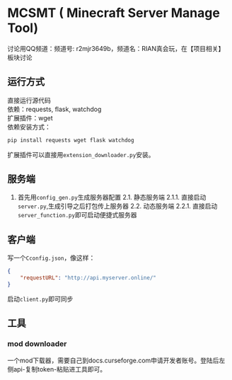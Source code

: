 # MCSMT ( Minecraft Server Manage Tool)
讨论用QQ频道：频道号: r2mjr3649b，频道名：RIAN真会玩，在【项目相关】板块讨论
## 运行方式
直接运行源代码   
依赖：requests, flask, watchdog  
扩展插件：wget  
依赖安装方式：  
```bash
pip install requests wget flask watchdog
```
扩展插件可以直接用`extension_downloader.py`安装。  
## 服务端
1. 首先用`config_gen.py`生成服务器配置
2.1. 静态服务端
2.1.1. 直接启动`server.py`,生成引导之后打包传上服务器
2.2. 动态服务端
2.2.1. 直接启动`server_function.py`即可启动便捷式服务器
## 客户端
写一个`Cconfig.json`，像这样：
```json
{
    "requestURL": "http://api.myserver.online/"
}
```
启动`client.py`即可同步
## 工具
### mod downloader
一个mod下载器，需要自己到docs.curseforge.com申请开发者账号。登陆后左侧api-复制token-粘贴进工具即可。
